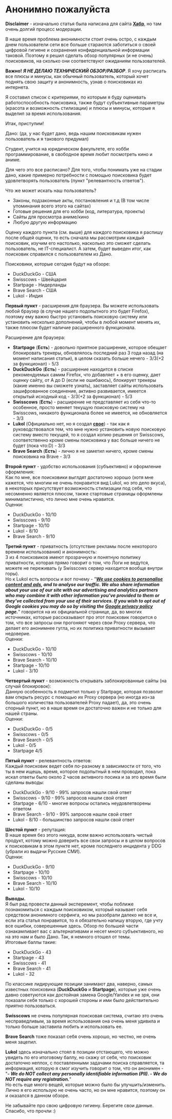 # Анонимно пожалуйста
**Disclaimer** - изначально статья была написана для сайта [**Хабр**](https://habr.com), но там очень долгий процесс модерации. 

В наше время проблема анонимности стоит очень остро, с каждым днем пользователи сети все больше стараются заботиться о своей цифровой гигиене и сохранения конфиденциальной информации таковой. Поэтому я решил сделать обзор популярных (и не очень) поисковиков, на сколько они соответствуют ожиданиям пользователей.

**Важно!** **_Я НЕ ДЕЛАЮ ТЕХНИЧЕСКИЙ ОБЗОР/РАЗБОР_**. Я хочу расписать все плюсы и минусы, как обычный пользователь, который хочет поднять свою защиту и анонимность, узнав о поисковиках из интернета.

Я составил список с критериями, по которым я буду оценивать работоспособность поисковика, также будут субъективные параметры (красота и возможность стилизации) и плюсы и минусы, которые я выделил за время использования.

Итак, приступим!

Дано: (да, у нас будет дано, ведь нашим поисковикам нужен пользователь и я такового придумал)

Студент, учится на юридическом факультете, его хобби программирование, в свободное время любит посмотреть кино и аниме.

Для чего это все расписано? Для того, чтобы понимать уже на стадии дано, какие примерно потребности с помощью поисковика будет удовлетворять пользователь (пункт "релевантность ответов").

Что же может искать наш пользователь?
-   Законы, подзаконные акты, постановления и т.д (В том числе упоминания всего этого на сайтах)    
-   Готовые решения для его хобби (код, литература, проекты)    
-   Сайты для просмотра аниме/кино    
-   Любую другую информацию
    

Оценку каждого пункта (см. выше) для каждого поисковика я распишу после общей оценки, то есть сначала мы рассмотрим каждый поисковик, изучим его настолько, насколько это сможет сделать пользователь, не IT-специалист. А затем, будет выведен итог, как поисковик справился с пользователем из Дано.

Поисковики, которые сегодня будут на обзоре:
-   DuckDuckGo - США    
-   Swisscows - Швейцария   
-   Startpage - Нидерланды    
-   Brave Search - США    
-   Lukol - Индия
    

**Первый пункт** - расширения для браузера. Вы можете использовать любой браузер (в случае нашего подопытного это будет Firefox), поэтому ему важно быстро установить поисковую систему или установить несколько дополнений, чтобы в любой момент менять их, также плюсом будет наличие расширенного функционала.

Расширение для браузера:
-   **Startpage** (**Есть**) - довольно приятное расширение, которое обещает блокировать трекеры, обновлялось последний раз 3 года назад (на момент написания статьи), в целом сказать больше нечего - 3/3(+2 за функционал) - 5/3  
-   **DuckDuckGo** (**Есть**) - расширение находится в списке рекомендуемых самим Firefox, что добавляет + в его оценку, дает оценку сайту, от A до D (если не ошибаюсь), блокирует трекеры (какие именно вы сможете узнать), заставляет сайты использовать зашифрованное соединение, активно развивается, имеется открытый исходный код - 3/3(+2 за функционал) - 5/3    
-   **Swisscows** (**Есть**) - расширение не представляет из себя что-то особенное, просто меняет текущую поисковую систему на Swisscows, никакого функционала более не имеется, не обновляется - 3/3    
-   **Lukol** (Официально нет, но я создал [**свое**](https://addons.mozilla.org/ru/firefox/addon/lukol-search/)) - так как я руководствовался тем, что мне нужно установить новую поисковую систему вместо текущей, то я создал копию решения от Swisscows, соответственно кроме смены поисковика у вас больше ничего не будет (пока что:D) - 3/3    
-   **Brave Search** (**Есть**) - лично я не заметил ничего, кроме смены поисковика на Brave - 3/3
    

**Второй пункт** - удобство использования (субъективно) и оформление оформления:  
Как по мне, все поисковики выглдят достаточно хорошо (хотя мне кажется, что многим не очень понравится вид Lukol, но это дело вкуса), в некоторых присутствует возможность стилизации под себя, что несомненно является плюсом, также стартовые страницы оформлены минималистично, что лично мне очень нравится.  
Оценки:

-   DuckDuckGo - 10/10    
-   Swisscows - 9/10    
-   Startpage - 10/10    
-   Lukol - 8/10
-   Brave Search - 9/10    

**Третий пункт** - приватность (отсутствие рекламы после некоторого времени использования) и анонимность:  
3 из 4 поисковиков имеют прозрачную и понятную политику приватности, которая прямо говорит о том, что Логи не ведутся, можете не переживать (у Swisscows сервер находится вообще внутри горы).  
Но к Lukol есть вопросы и вот почему - "[**_We use cookies to personalise content and ads_**](https://www.google.com/intl/en/policies/privacy/partners/)**_, and to analyse our traffic. We also share information about your use of our site with our advertising and analytics partners who may combine it with other information you've provided to them or they've collected from your use of their services. If you wish to opt out of Google cookies you may do so by visiting the_** [**_Google privacy policy_**](http://www.google.com/policies/privacy/) **_page._**" говорится на их официальной странице, да, во многих источниках, которые рассказывают про этот поисковик говорится о том, что все запросы они прогоняют через свои Proxy сервера, что делает его анонимнее гугла, но их политика приватности вызывает недоверие.  
Оценки:
-   DuckDuckGo - 10/10    
-   Swisscows - 10/10   
-   Brave Search - 10/10    
-   Startpage - 10/10    
-   Lukol - 3/10
    
**Четвертый пункт** - возможность открывать заблокированные сайты (на случай блокировок):  
Данную особенность я подметил только у Startpage, которая позволит вам открыть ресурс с помощью их Proxy сервера (но иногда из=за большого количества пользователей Proxy падает), да, это очень спорный пункт, но в наше время он достаточно важен и не только для нашей страны.  
Оценки:
-   DuckDuckGo - 0/5    
-   Swisscows - 0/5   
-   Brave Search - 0/5    
-   Lukol - 0/5    
-   Startpage 4/5
    
**Пятый пункт** - релевантность ответов:  
Каждый поисковик ведет себя по-разному в зависимости от того, что ты в нем ищешь, время, которое подопытный в нем проводил, пока искал ответы было около 2 часов активного посика и за это время были сделаны выводы:
-   DuckDuckGo - 9/10 - 99% запросов нашли свой ответ    
-   Swisscows - 9/10 - 99% запросов нашли свой ответ    
-   Startpage - 6/10 - многие вопросы остались неудовлетворены ответом    
-   Brave Search - 9/10 - 99% запросов нашли свой ответ    
-   Lukol - 8/10 - большинство запросов нашли свой ответ
    

**Шестой пункт** - репутация:  
В наше время без этого никуда, всем важно использовать чистый продукт, котому можно доверить все свои запросы и в целом вопросов к поисковикам в этом пункте нет, кроме последнего инцидента у DDG (убрали из выдачи Русские СМИ).  
Оценки:
-   DuckDuckGo - 9/10  
-   Startpage - 10/10    
-   Swisscows - 10/10    
-   Brave Search - 10/10    
-   Lukol - 10/10    

**Выводы.**  
Я был рад провести данный эксперемент, чтобы поближе познакомиться с каждым поисковиком, который называет себя средством анонимного серфинга, но мы разобрали далеко не все и, если эта статья понравится, то я обязательно напишу вторую, где учту все ошибки, соверешенные здесь. Обзор по большей части ознакамливает вас с альтернативами и несет много субъективного, но на это нам и было Дано. Так, я немного отошел от темы.  
Итоговые баллы такие:
-   DuckDuckGo - 43    
-   Startpage - 43    
-   Swisscows - 41    
-   Brave Search - 41   
-   Lukol - 32    

По классике лидирующие позиции занимают два, наверно, самых известных поисковика (**DuckDuckGo** и **Startpage**), которые уже очень давно советуются как достойная замена Google/Yandex и не зря, они показали себя только с хорошей стороны и ими было действительно приятно пользоваться.

**Swisscows** не очень популярная поисковая система, считаю это очень несправедливым, за время использования она очень меня удивила и только больше заставила любить и использовать ее.

**Brave Search** тоже показал себя очень хорошо, но честно, не очень меня зацепил.

**Lukol** здесь изначально стоял в позиции отстающего, что можно увидеть по его итоговому баллу, но скажу от себя, что поисковик достаточно неплох, с поставленными задачами поиска справляется, та информация, которую я смог изучить говорит о том, что он анонимен - "**_- We do NOT collect any personally identifiable information (PII). - We do NOT require any registration._**"  
Но есть еще много вещей, которые можно было бы улучшить/изменить. Лично я его использую не очень часто, но он мне нравится, поэтому он и оказался в данном обзоре.

Не забывайте про свою цифровую гигиену. Берегите свои данные.  
Спасибо, что прочли :)
